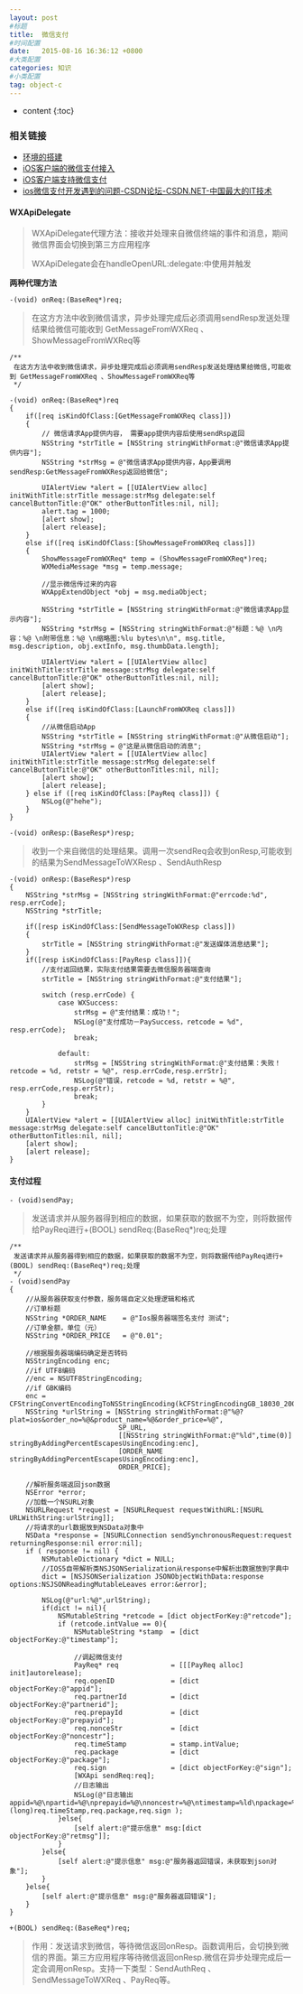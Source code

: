 ```yaml
---
layout: post
#标题
title:  微信支付
#时间配置
date:   2015-08-16 16:36:12 +0800
#大类配置
categories: 知识
#小类配置
tag: object-c
---
```


* content
{:toc}

### 相关链接

* <a href="https://open.weixin.qq.com/cgi-bin/showdocument?action=dir_list&t=resource/res_list&verify=1&id=1417694084&token=&lang=zh_CN" target="_blank">环境的搭建</a><br>
* <a href="http://www.2cto.com/kf/201505/403346.html" target="_blank">iOS客户端的微信支付接入</a><br>
* <a href="http://www.2cto.com/kf/201505/403114.html" target="_blank">iOS客户端支持微信支付</a><br>
* <a href="http://www.baidu.com/link?url=4w5-gUXG7ITTYXrZ4b_V-O1l1kskdHeAClyBW9FWgOi2pMJvn1XMPOG_4SdVYC-O&wd=&eqid=bf2f83c20001363e0000000355d190f1" target="_blank">ios微信支付开发遇到的问题-CSDN论坛-CSDN.NET-中国最大的IT技术</a><br>

#### WXApiDelegate

> WXApiDelegate代理方法：接收并处理来自微信终端的事件和消息，期间微信界面会切换到第三方应用程序
>
> WXApiDelegate会在handleOpenURL:delegate:中使用并触发

**两种代理方法**

`-(void) onReq:(BaseReq*)req;`

> 在这方方法中收到微信请求，异步处理完成后必须调用sendResp发送处理结果给微信可能收到 GetMessageFromWXReq 、ShowMessageFromWXReq等

```objc
/**
 在这方方法中收到微信请求，异步处理完成后必须调用sendResp发送处理结果给微信,可能收到 GetMessageFromWXReq 、ShowMessageFromWXReq等
 */

-(void) onReq:(BaseReq*)req
{
    if([req isKindOfClass:[GetMessageFromWXReq class]])
    {
        // 微信请求App提供内容， 需要app提供内容后使用sendRsp返回
        NSString *strTitle = [NSString stringWithFormat:@"微信请求App提供内容"];
        NSString *strMsg = @"微信请求App提供内容，App要调用sendResp:GetMessageFromWXResp返回给微信";
        
        UIAlertView *alert = [[UIAlertView alloc] initWithTitle:strTitle message:strMsg delegate:self cancelButtonTitle:@"OK" otherButtonTitles:nil, nil];
        alert.tag = 1000;
        [alert show];
        [alert release];
    }
    else if([req isKindOfClass:[ShowMessageFromWXReq class]])
    {
        ShowMessageFromWXReq* temp = (ShowMessageFromWXReq*)req;
        WXMediaMessage *msg = temp.message;
        
        //显示微信传过来的内容
        WXAppExtendObject *obj = msg.mediaObject;
        
        NSString *strTitle = [NSString stringWithFormat:@"微信请求App显示内容"];
        NSString *strMsg = [NSString stringWithFormat:@"标题：%@ \n内容：%@ \n附带信息：%@ \n缩略图:%lu bytes\n\n", msg.title, msg.description, obj.extInfo, msg.thumbData.length];
        
        UIAlertView *alert = [[UIAlertView alloc] initWithTitle:strTitle message:strMsg delegate:self cancelButtonTitle:@"OK" otherButtonTitles:nil, nil];
        [alert show];
        [alert release];
    }
    else if([req isKindOfClass:[LaunchFromWXReq class]])
    {
        //从微信启动App
        NSString *strTitle = [NSString stringWithFormat:@"从微信启动"];
        NSString *strMsg = @"这是从微信启动的消息";
        UIAlertView *alert = [[UIAlertView alloc] initWithTitle:strTitle message:strMsg delegate:self cancelButtonTitle:@"OK" otherButtonTitles:nil, nil];
        [alert show];
        [alert release];
    } else if ([req isKindOfClass:[PayReq class]]) {
        NSLog(@"hehe");
    }
}
```

`-(void) onResp:(BaseResp*)resp;`

> 收到一个来自微信的处理结果。调用一次sendReq会收到onResp,可能收到的结果为SendMessageToWXResp 、SendAuthResp

```objc
-(void) onResp:(BaseResp*)resp
{
    NSString *strMsg = [NSString stringWithFormat:@"errcode:%d", resp.errCode];
    NSString *strTitle;
    
    if([resp isKindOfClass:[SendMessageToWXResp class]])
    {
        strTitle = [NSString stringWithFormat:@"发送媒体消息结果"];
    }
    if([resp isKindOfClass:[PayResp class]]){
        //支付返回结果，实际支付结果需要去微信服务器端查询
        strTitle = [NSString stringWithFormat:@"支付结果"];
        
        switch (resp.errCode) {
            case WXSuccess:
                strMsg = @"支付结果：成功！";
                NSLog(@"支付成功－PaySuccess，retcode = %d", resp.errCode);
                break;
                
            default:
                strMsg = [NSString stringWithFormat:@"支付结果：失败！retcode = %d, retstr = %@", resp.errCode,resp.errStr];
                NSLog(@"错误，retcode = %d, retstr = %@", resp.errCode,resp.errStr);
                break;
        }
    }
    UIAlertView *alert = [[UIAlertView alloc] initWithTitle:strTitle message:strMsg delegate:self cancelButtonTitle:@"OK" otherButtonTitles:nil, nil];
    [alert show];
    [alert release];
}
```

#### 支付过程

`- (void)sendPay; `

> 发送请求并从服务器得到相应的数据，如果获取的数据不为空，则将数据传给PayReq进行+(BOOL) sendReq:(BaseReq*)req;处理

```objc
/**
 发送请求并从服务器得到相应的数据，如果获取的数据不为空，则将数据传给PayReq进行+(BOOL) sendReq:(BaseReq*)req;处理
 */
- (void)sendPay
{
    //从服务器获取支付参数，服务端自定义处理逻辑和格式
    //订单标题
    NSString *ORDER_NAME    = @"Ios服务器端签名支付 测试";
    //订单金额，单位（元）
    NSString *ORDER_PRICE   = @"0.01";

    //根据服务器端编码确定是否转码
    NSStringEncoding enc;
    //if UTF8编码
    //enc = NSUTF8StringEncoding;
    //if GBK编码
    enc = CFStringConvertEncodingToNSStringEncoding(kCFStringEncodingGB_18030_2000);
    NSString *urlString = [NSString stringWithFormat:@"%@?plat=ios&order_no=%@&product_name=%@&order_price=%@",
                           SP_URL,
                           [[NSString stringWithFormat:@"%ld",time(0)] stringByAddingPercentEscapesUsingEncoding:enc],
                           [ORDER_NAME stringByAddingPercentEscapesUsingEncoding:enc],
                           ORDER_PRICE];
    
    //解析服务端返回json数据
    NSError *error;
    //加载一个NSURL对象
    NSURLRequest *request = [NSURLRequest requestWithURL:[NSURL URLWithString:urlString]];
    //将请求的url数据放到NSData对象中
    NSData *response = [NSURLConnection sendSynchronousRequest:request returningResponse:nil error:nil];
    if ( response != nil) {
        NSMutableDictionary *dict = NULL;
        //IOS5自带解析类NSJSONSerialization从response中解析出数据放到字典中
        dict = [NSJSONSerialization JSONObjectWithData:response options:NSJSONReadingMutableLeaves error:&error];
        
        NSLog(@"url:%@",urlString);
        if(dict != nil){
            NSMutableString *retcode = [dict objectForKey:@"retcode"];
            if (retcode.intValue == 0){
                NSMutableString *stamp  = [dict objectForKey:@"timestamp"];
                
                //调起微信支付
                PayReq* req             = [[[PayReq alloc] init]autorelease];
                req.openID              = [dict objectForKey:@"appid"];
                req.partnerId           = [dict objectForKey:@"partnerid"];
                req.prepayId            = [dict objectForKey:@"prepayid"];
                req.nonceStr            = [dict objectForKey:@"noncestr"];
                req.timeStamp           = stamp.intValue;
                req.package             = [dict objectForKey:@"package"];
                req.sign                = [dict objectForKey:@"sign"];
                [WXApi sendReq:req];
                //日志输出
                NSLog(@"日志输出 appid=%@\npartid=%@\nprepayid=%@\nnoncestr=%@\ntimestamp=%ld\npackage=%@\nsign=%@",req.openID,req.partnerId,req.prepayId,req.nonceStr,(long)req.timeStamp,req.package,req.sign );
            }else{
                [self alert:@"提示信息" msg:[dict objectForKey:@"retmsg"]];
            }
        }else{
            [self alert:@"提示信息" msg:@"服务器返回错误，未获取到json对象"];
        }
    }else{
        [self alert:@"提示信息" msg:@"服务器返回错误"];
    }
}
```

`+(BOOL) sendReq:(BaseReq*)req;`

> 作用：发送请求到微信，等待微信返回onResp。函数调用后，会切换到微信的界面。第三方应用程序等待微信返回onResp.微信在异步处理完成后一定会调用onResp。支持一下类型：SendAuthReq 、SendMessageToWXReq 、PayReq等。